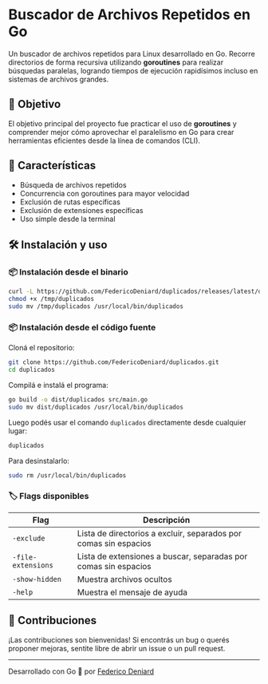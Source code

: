 # Buscador de Archivos Repetidos en Go

Un buscador de archivos repetidos para Linux desarrollado en Go. Recorre directorios de forma recursiva utilizando **goroutines** para realizar búsquedas paralelas, logrando tiempos de ejecución rapidísimos incluso en sistemas de archivos grandes.

## 🚀 Objetivo

El objetivo principal del proyecto fue practicar el uso de **goroutines** y comprender mejor cómo aprovechar el paralelismo en Go para crear herramientas eficientes desde la línea de comandos (CLI).

## 🔧 Características

- Búsqueda de archivos repetidos
- Concurrencia con goroutines para mayor velocidad
- Exclusión de rutas específicas
- Exclusión de extensiones específicas
- Uso simple desde la terminal

## 🛠️ Instalación y uso

### 📦 Instalación desde el binario

```bash
curl -L https://github.com/FedericoDeniard/duplicados/releases/latest/download/duplicados  -o /tmp/duplicados
chmod +x /tmp/duplicados
sudo mv /tmp/duplicados /usr/local/bin/duplicados
```

### 📦 Instalación desde el código fuente

Cloná el repositorio:

```bash
git clone https://github.com/FedericoDeniard/duplicados.git
cd duplicados
```

Compilá e instalá el programa:

```bash
go build -o dist/duplicados src/main.go
sudo mv dist/duplicados /usr/local/bin/duplicados
```

Luego podés usar el comando `duplicados` directamente desde cualquier lugar:

```bash
duplicados
```

Para desinstalarlo:

```bash
sudo rm /usr/local/bin/duplicados
```

### 🏷️ Flags disponibles

| Flag               | Descripción                                                      |
| ------------------ | ---------------------------------------------------------------- |
| `-exclude`         | Lista de directorios a excluir, separados por comas sin espacios |
| `-file-extensions` | Lista de extensiones a buscar, separadas por comas sin espacios  |
| `-show-hidden`     | Muestra archivos ocultos                                         |
| `-help`            | Muestra el mensaje de ayuda                                      |

## 🤝 Contribuciones

¡Las contribuciones son bienvenidas! Si encontrás un bug o querés proponer mejoras, sentite libre de abrir un issue o un pull request.

---

Desarrollado con Go 🦫 por [Federico Deniard](https://github.com/FedericoDeniard)

